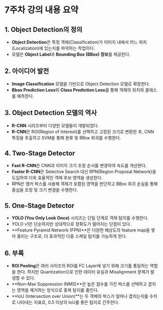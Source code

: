 # 7주차 강의 내용 요약

## 1. Object Detection의 정의
- **Object Detection**은 특정 객체(Classification)가 이미지 내에서 어느 위치(Localization)에 있는지를 파악하는 작업이다.
- 모델은 **Object Label**과 **Bounding Box (BBox) 정보**를 제공한다.

## 2. 아이디어 발전
- **Image Classification** 모델을 기반으로 Object Detection 모델로 확장한다.
- **Bbox Prediction Loss**와 **Class Prediction Loss**를 통해 객체의 위치와 클래스를 예측한다.

## 3. Object Detection 모델의 역사
- **R-CNN** 시리즈부터 다양한 모델들이 개발되었다.
- **R-CNN**은 ROI(Region of Interest)를 선택하고 고정된 크기로 변환한 후, CNN 특징을 추출하고 SVM을 통해 분류 및 BBox 회귀를 수행한다.

## 4. Two-Stage Detector
- **Fast R-CNN**은 CNN과 이미지 크기 조정 순서를 변경하여 속도를 개선한다.
- **Faster R-CNN**은 Selective Search 대신 RPN(Region Proposal Network)을 도입하여 더욱 효율적인 객체 후보 영역을 생성한다.
- RPN은 앵커 박스를 사용해 객체가 포함된 영역을 판단하고 BBox 회귀 손실을 통해 중심을 조정 및 크기 변경을 수행한다.

## 5. One-Stage Detector
- **YOLO (You Only Look Once)** 시리즈는 단일 단계로 객체 탐지를 수행한다.
- YOLO v1은 단순하지만 상대적으로 정확도가 떨어지는 단점이 있다.
- **Feature Pyramid Network (FPN)**은 다양한 해상도의 feature map을 쌓아 올리는 구조로, 더 효과적인 다중 스케일 탐지를 가능하게 한다.

## 6. 부록
- **ROI Pooling**은 여러 사이즈의 ROI를 FC Layer에 넣기 위해 크기를 통일하는 역할을 한다. 하지만 Quantization으로 인한 데이터 유실과 Misalignment 문제가 발생할 수 있다.
- **Non-Max Suppression (NMS)**은 높은 점수를 가진 박스를 선택하고 겹치는 영역을 제거하는 방식으로 중복 탐지를 줄인다.
- **IoU (Intersection over Union)**는 두 객체의 박스가 얼마나 겹치는지를 수치로 나타내는 지표로, 0.5 이상의 IoU를 좋은 탐지로 간주한다.
